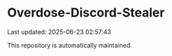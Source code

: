 # Overdose-Discord-Stealer

Last updated: 2025-06-23 02:57:43

This repository is automatically maintained.
